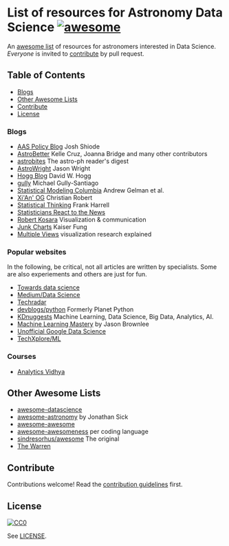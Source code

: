 # List of resources for Astronomy Data Science [![awesome][awesome-badge]][awesome-link]

An [awesome list](https://github.com/sindresorhus/awesome) of resources for astronomers interested in Data Science.  *Everyone* is invited to [contribute](CONTRIBUTING.md) by pull request.

## Table of Contents

- [Blogs](#Blogs)
- [Other Awesome Lists](#other-awesome-lists)
- [Contribute](#contribute)
- [License](#license)


### Blogs

- [AAS Policy Blog](http://aas.org/policy/policy-blog) Josh Shiode
- [AstroBetter](http://www.astrobetter.com/) Kelle Cruz, Joanna Bridge and many other contributors
- [astrobites](https://astrobites.org/) The astro-ph reader's digest
- [AstroWright](http://sites.psu.edu/astrowright/) Jason Wright
- [Hogg Blog](http://hoggresearch.blogspot.com/) David W. Hogg
- [gully](http://gully.github.io/blog/) Michael Gully-Santiago
- [Statistical Modeling Columbia](https://statmodeling.stat.columbia.edu/) Andrew Gelman et al.
- [Xi'An' OG](https://xianblog.wordpress.com/) Christian Robert
- [Statistical Thinking](https://www.fharrell.com/#posts) Frank Harrell
- [Statisticians React to the News](https://blog.isi-web.org/react/)
- [Robert Kosara](https://eagereyes.org/) Visualization & communication
- [Junk Charts](https://junkcharts.typepad.com/) Kaiser Fung
- [Multiple Views](https://medium.com/multiple-views-visualization-research-explained) visualization research explained

### Popular websites

In the following, be critical, not all articles are written by specialists. Some are also experiements and others are just for fun.


- [Towards data science](https://towardsdatascience.com/)
- [Medium/Data Science](https://medium.com/tag/data-science)
- [Techradar](https://www.techradar.com/pro)
- [devblogs/python](https://devblogs.microsoft.com/python/) Formerly Planet Python
- [KDnuggests](https://www.kdnuggets.com/) Machine Learning, Data Science, Big Data, Analytics, AI.
- [Machine Learning Mastery](https://machinelearningmastery.com/blog/) by Jason Brownlee
- [Unofficial Google Data Science](https://www.unofficialgoogledatascience.com/)
- [TechXplore/ML](https://techxplore.com/machine-learning-ai-news/)

### Courses
- [Analytics Vidhya](https://www.analyticsvidhya.com/)


## Other Awesome Lists

* [awesome-datascience](https://github.com/academic/awesome-datascience)
* [awesome-astronomy](https://github.com/jonathansick/awesome-astronomy) by Jonathan Sick
* [awesome-awesome](https://github.com/emijrp/awesome-awesome)
* [awesome-awesomeness](https://github.com/bayandin/awesome-awesomeness) per coding language
* [sindresorhus/awesome](https://github.com/sindresorhus/awesome) The original
* [The Warren](https://github.com/torchhound/warren)

## Contribute

Contributions welcome! Read the [contribution guidelines](CONTRIBUTING.md) first.



## License

[![CC0][CC0-badge]][CC0-link]


See [LICENSE](LICENSE).

[awesome-badge]: https://cdn.rawgit.com/sindresorhus/awesome/d7305f38d29fed78fa85652e3a63e154dd8e8829/media/badge.svg
[awesome-link]: https://github.com/sindresorhus/awesome
[CC0-badge]: http://mirrors.creativecommons.org/presskit/buttons/88x31/svg/cc-zero.svg
[CC0-link]: https://creativecommons.org/publicdomain/zero/1.0/
